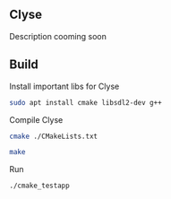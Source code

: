 Clyse
-------
Description cooming soon

Build
-------
Install important libs for Clyse
```bash
sudo apt install cmake libsdl2-dev g++
```
Compile Clyse
```bash
cmake ./CMakeLists.txt
```
```bash
make
```
Run
```bash
./cmake_testapp
```
